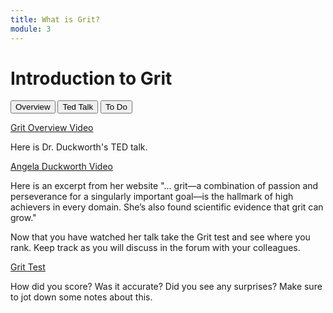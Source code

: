 ```yaml
---
title: What is Grit?
module: 3
---
```


# Introduction to Grit

<div class="tab">
  <button class="tablinks active" onclick="openTab(event, 'Overview')">Overview</button>
  <button class="tablinks" onclick="openTab(event, 'TED')">Ted Talk</button>
   <button class="tablinks" onclick="openTab(event, 'ToDo')">To Do</button>
</div>

<!-- Tab content -->
<div id="Overview" class="tabcontent" style="display:block">

<p><a href="//www.youtube.com/embed/sbDttN-_OLk" data-lity>Grit Overview Video</a></p>

</div>

<div id="TED" class="tabcontent">

<p>Here is Dr. Duckworth's TED talk.</p>

<p><a href="//embed.ted.com/talks/lang/en/angela_lee_duckworth_grit_the_power_of_passion_and_perseverance" data-lity>Angela Duckworth Video</a></p>

<p>Here is an excerpt from her website "... grit—a combination of passion and perseverance for a singularly important goal—is the hallmark of high achievers in every domain. She’s also found scientific evidence that grit can grow."</p>
</div>

<div id="ToDo" class="tabcontent">
<p>Now that you have watched her talk take the Grit test and see where you rank.  Keep track as you will discuss in the forum with your colleagues.</p>

<p><a href="https://angeladuckworth.com/grit-scale/" target="_blank">Grit Test</a></p>

<p>How did you score?  Was it accurate?  Did you see any surprises?  Make sure to jot down some notes about this.</p>
</div>